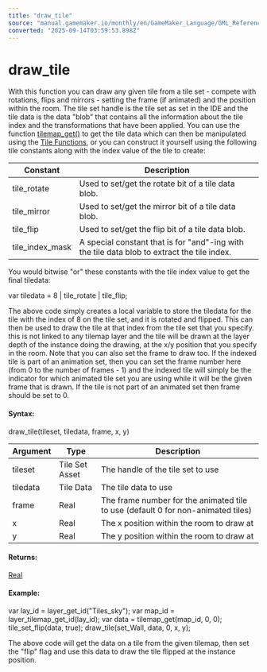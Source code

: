 ```yaml
---
title: "draw_tile"
source: "manual.gamemaker.io/monthly/en/GameMaker_Language/GML_Reference/Drawing/Sprites_And_Tiles/draw_tile.htm"
converted: "2025-09-14T03:59:53.898Z"
---
```


# draw\_tile

With this function you can draw any given tile from a tile set - compete with rotations, flips and mirrors - setting the frame (if animated) and the position within the room. The tile set handle is the tile set as set in the IDE and the tile data is the data "blob" that contains all the information about the tile index and the transformations that have been applied. You can use the function [tilemap\_get()](../../Asset_Management/Rooms/Tile_Map_Layers/tilemap_get.md) to get the tile data which can then be manipulated using the [Tile Functions](../../Asset_Management/Rooms/Tile_Map_Layers/Tile_Map_Layers.md), or you can construct it yourself using the following tile constants along with the index value of the tile to create:

| Constant | Description |
| --- | --- |
| tile_rotate | Used to set/get the rotate bit of a tile data blob. |
| tile_mirror | Used to set/get the mirror bit of a tile data blob. |
| tile_flip | Used to set/get the flip bit of a tile data blob. |
| tile_index_mask | A special constant that is for "and"-ing with the tile data blob to extract the tile index. |


You would bitwise "or" these constants with the tile index value to get the final tiledata:

var tiledata = 8 | tile\_rotate | tile\_flip;

The above code simply creates a local variable to store the tiledata for the tile with the index of 8 on the tile set, and it is rotated and flipped. This can then be used to draw the tile at that index from the tile set that you specify. this is not linked to any tilemap layer and the tile will be drawn at the layer depth of the instance doing the drawing, at the x/y position that you specify in the room. Note that you can also set the frame to draw too. If the indexed tile is part of an animation set, then you can set the frame number here (from 0 to the number of frames - 1) and the indexed tile will simply be the indicator for which animated tile set you are using while it will be the given frame that is drawn. If the tile is not part of an animated set then frame should be set to 0.

#### Syntax:

draw\_tile(tileset, tiledata, frame, x, y)

| Argument | Type | Description |
| --- | --- | --- |
| tileset | Tile Set Asset | The handle of the tile set to use |
| tiledata | Tile Data | The tile data to use |
| frame | Real | The frame number for the animated tile to use (default 0 for non-animated tiles) |
| x | Real | The x position within the room to draw at |
| y | Real | The y position within the room to draw at |

#### Returns:

[Real](../../../GML_Overview/Data_Types.md)

#### Example:

var lay\_id = layer\_get\_id("Tiles\_sky");
var map\_id = layer\_tilemap\_get\_id(lay\_id);
var data = tilemap\_get(map\_id, 0, 0);
tile\_set\_flip(data, true);
draw\_tile(set\_Wall, data, 0, x, y);

The above code will get the data on a tile from the given tilemap, then set the "flip" flag and use this data to draw the tile flipped at the instance position.